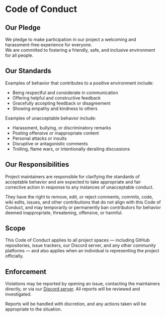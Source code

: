 # Code of Conduct

## Our Pledge
We pledge to make participation in our project a welcoming and harassment-free experience for everyone.  
We are committed to fostering a friendly, safe, and inclusive environment for all people.

## Our Standards

Examples of behavior that contributes to a positive environment include:
- Being respectful and considerate in communication
- Offering helpful and constructive feedback
- Gracefully accepting feedback or disagreement
- Showing empathy and kindness to others

Examples of unacceptable behavior include:
- Harassment, bullying, or discriminatory remarks
- Posting offensive or inappropriate content
- Personal attacks or insults
- Disruptive or antagonistic comments
- Trolling, flame wars, or intentionally derailing discussions

## Our Responsibilities

Project maintainers are responsible for clarifying the standards of acceptable behavior and are expected to take appropriate and fair corrective action in response to any instances of unacceptable conduct.

They have the right to remove, edit, or reject comments, commits, code, wiki edits, issues, and other contributions that do not align with this Code of Conduct, and may temporarily or permanently ban contributors for behavior deemed inappropriate, threatening, offensive, or harmful.

## Scope

This Code of Conduct applies to all project spaces — including GitHub repositories, issue trackers, our Discord server, and any other community platforms — and also applies when an individual is representing the project officially.

## Enforcement

Violations may be reported by opening an issue, contacting the maintainers directly, or via our [Discord server](https://discord.gg/helpchat). All reports will be reviewed and investigated.

Reports will be handled with discretion, and any actions taken will be appropriate to the situation.
